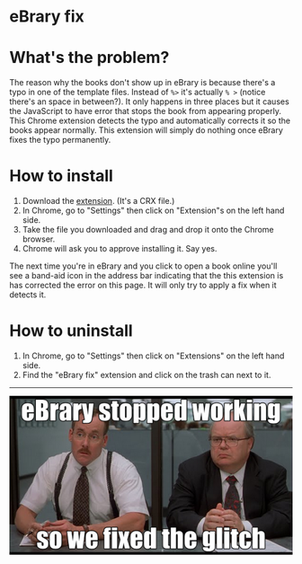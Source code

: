 eBrary fix
==========

# What's the problem?

The reason why the books don't show up in eBrary is because there's a typo in one of the template files. Instead of ```%>``` it's actually ```% >``` (notice there's an space in between?). It only happens in three places but it causes the JavaScript to have error that stops the book from appearing properly. This Chrome extension detects the typo and automatically corrects it so the books appear normally. This extension will simply do nothing once eBrary fixes the typo permanently.

# How to install

1. Download the [extension](https://github.com/chrisle/ebrary-fix/raw/master/dist/ebrary-fix.crx). (It's a CRX file.)
2. In Chrome, go to "Settings" then click on "Extension"s on the left hand side.
3. Take the file you downloaded and drag and drop it onto the Chrome browser.
4. Chrome will ask you to approve installing it. Say yes.

The next time you're in eBrary and you click to open a book online you'll see a band-aid icon in the address bar indicating that the this extension is has corrected the error on this page. It will only try to apply a fix when it detects it.

# How to uninstall

1. In Chrome, go to "Settings" then click on "Extensions" on the left hand side.
2. Find the "eBrary fix" extension and click on the trash can next to it.

---

![Fixed](https://raw.githubusercontent.com/chrisle/ebrary-fix/master/meme.png)
